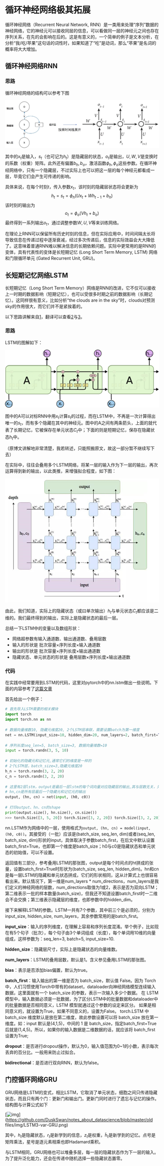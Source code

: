 # 循环神经网络极其拓展

循环神经网络（Recurrent Neural Network,  RNN）是一类用来处理“序列”数据的神经网络，它的神经元可以接收同层的信息，可以看做同一层的神经元之间也存在序列关系，在先的会影响在后的。这是有意义的，一个简单的例子是文本分析，在分析“我/吃/苹果”这句话的词性时，如果知道了“吃”是动词，那么“苹果”是名词的概率将大大增加。

## 循环神经网络RNN

### 思路

循环神经网络的结构可以参考下图

![image-20240102150716213](img/image-20240102150716213.png)

其中的$x_t$是输入，$s_t$（也可记为$h_t$）是隐藏层的状态，$o_t$是输出，$U,W,V$是变换时的系数（权重）矩阵。此外还有偏置$b_h,b_o$，激活函数$\phi_h,\phi_o$这些参数。在循环神经网络中，只有一个隐藏层，不过实际上也可以把这一层的每个神经元都看成一层，毕竟它们会产生可传递的影响。

具体来说，在每个时刻$t$，传入参数$x_t$，该时刻的隐藏层状态将会更新为 $$ h_t=s_t=\phi_h(Ux_t+Wh_{t-1}+b_h) $$ 该时刻的输出为 $$ o_t=\phi_o(Vh_t+b_o) $$ 最终得到一系列输出${o_t}$，通过调整参数$W,U,V$等来训练网络。

在理论上RNN可以保留所有历史时刻的信息，但在实际应用中，时间间隔太长将导致信息在传递过程中逐渐衰减，经过多次传递后，信息的实际效益会大大降低了。这意味着普通RNN难以解决信息的长期依赖问题。实际中更常用的是RNN的变体，具有代表性的变体是长短期记忆 (Long Short Term Memory, LSTM) 网络和门限循环单元 (Gated Recurrent Unit, GRU)。

## 长短期记忆网络LSTM

长短期记忆（Long Short Term  Memory）网络是RNN的改进，它不仅可以接收上一时期的数据影响（短期记忆），也可以受很多时期之前的数据影响（长期记忆）。这同样很有意义，比如分析“the clouds are in the sky”时，clouds对预测sky的作用很大，而它们并不是紧挨着的。

以下思路讲解来自[1](https://colah.github.io/posts/2015-08-Understanding-LSTMs/)，翻译可以查看[2](https://zhuanlan.zhihu.com/p/104475016)与[3](https://www.cnblogs.com/xuruilong100/p/8506949.html)。

### 思路

LSTM的图解如下：

![lstm](img/LSTM.png)

图中的A可以对标RNN中用$x_t$计算$s_t$的过程，而在LSTM中，不再是一次计算得出唯一的$s_t$，而有多个隐藏在其中的神经元。图中的A之间有两条箭头，上面的就代表了长期记忆，它被保存在单元状态$C_t$中；下面的则是短期记忆，保存在隐藏状态$h_t$中。

（原博文讲解地非常清楚，我若转述，只能照搬原文，故这一部分暂不继续写下去）

在实际中，往往会叠用多个LSTM网络，将某一层的输入作为下一层的输出，再次运算得到新的输出，以此类推，来增强拟合程度，如下图：

![](img/LSTM2.jpg)

由此，我们知道，实际上的隐藏状态（或曰单次输出）$h_t$与单元状态$C_t$都应该是二维的。我们最终得到的输出，实际上是隐藏状态的最后一层。

总结一下LSTM中的变量以及数组形状：

- 网络超参数有输入通道数、输出通道数、叠用层数
- 输入的形状是 批次容量×序列长度×输入通道数
- 输出的形状是 批次容量×序列长度×输出通道数
- 隐藏状态、单元状态的形状是 叠用层数×序列长度×输出通道数

### 代码

在实践中经常要用到LSTM的代码，这里对pytorch中的nn.lstm做出一些说明。下面的内容参考了[这篇文章](https://lossyou.com/post/pytorch-LSTM)

首先给出一个例子：

```python
# 首先导入LSTM需要的相关模块
import torch
import torch.nn as nn

# 数据向量维数10, 隐藏元维度20, 2个LSTM层串联，需要设置batch为第一维度
net = nn.LSTM(input_size=10, hidden_dim=20, num_layers=2, batch_first=True) 

# 序列长度seq_len=5, batch_size=3, 数据向量维数=10
input = torch.randn(3, 5, 10)

# 初始化的隐藏元和记忆元,通常它们的维度是一样的
# 2个LSTM层，batch_size=3,隐藏元维度20
h_n = torch.randn(3, 2, 20)
c_n = torch.randn(3, 2, 20)

# 这里有2层lstm，output是最后一层lstm的每个词向量对应隐藏层的输出,其与层数无关，只与序列长度相关
# hn,cn是所有层最后一个隐藏元和记忆元的输出
output, (hn, cn) = net(input, (h0, c0))

# 打印output、hn、cn的shape
print(output.size(), hn.size(), cn.size())
>>> torch.Size([3, 5, 20]) torch.Size([3, 2, 20]) torch.Size([3, 2, 20])
```

nn.LSTM作为网络中的一层，使用格式为`output, (hn, cn) = model(input, (h0, c0))`。其接受的（一批）应该是(batch_size, seq_len, dim)或者(seq_len, batch_size, dim)形状的input，具体取决于参数batch_first，在后文中默认设置batch_first=True，也即第一个维度是batch_size；h0与c0是隐藏状态和单元状态的初始值，可以不设置。

返回值有三部分，参考叠用LSTM的那张图，output是每个时间点的ht拼成的张量，设置batch_first=True时形状为(batch_size, seq_len, hidden_dim)。hn和cn是每一层LSTM的隐藏和单元状态拼成，它们的形状相同，这从计算式上也很容易看出来。默认情况下，第一维是num_layers * num_directions，num_layers是我们定义的神经网络的层数，num_directions取值为1或2，表示是否为双向LSTM；第二维表示一批的样本数量(batch_size)，但我还不知道设置batch_first时一二维会不会交换；第三维表示隐藏层的维度，也即参数中的hidden_dim。

接下来解释LSTM的参数。LSTM一共有7个参数，其中前三个是必须的，分别为input_size, hidden_size, num_layers，其余参数常用的是batch_first。

**input_size**：输入的序列维度，在理解上容易和序列长度混淆。举个例子，比如现在有5个句子（批次），每个句子由3个单词组成（长度），每个单词用10维的向量组成，这样参数为：seq_len=3, batch=5, input_size=10.

**hidden_size**：隐藏层尺寸，实际上是隐藏状态的向量维数。

**num_layers**：LSTM的叠用层数，默认是1。含义参见叠用LSTM的那张图。

**bias**：表示是否添加bias偏置，默认为true。

**batch_first**：输入输出的第一维是否为 batch_size，默认值 False。因为 Torch  中，人们习惯使用Torch中带有的dataset，dataloader向神经网络模型连续输入数据，这里面就有一个 batch_size  的参数，表示一次输入多少个数据。 在 LSTM  模型中，输入数据必须是一批数据，为了区分LSTM中的批量数据和dataloader中的批量数据是否相同意义，LSTM  模型就通过这个参数的设定来区分。 如果是相同意义的，就设置为True，如果不同意义的，设置为False。 torch.LSTM 中  batch_size 维度默认是放在第二维度，故此参数设置可以将 batch_size 放在第一维度。如：input  默认是(4,1,5)，中间的 1 是  batch_size，指定batch_first=True后就是(1,4,5)。所以，如果你的输入数据是二维数据的话，就应该将  batch_first 设置为True;

**dropout**：是否进行dropout操作，默认为0，输入值范围为0~1的小数，表示每次丢弃的百分比。一般用来防止过拟合。

**bidirectional**：是否进行双向RNN，默认为false。

## 门控循环网络GRU

GRU网络是LSTM的变式，相比LSTM，它取消了单元状态，细胞之间只传递隐藏状态，而且只有两个门：更新门和输出门。更新门同时进行了遗忘与记忆的操作。结构图与计算公式如下

[![img](https://github.com/DuskSwan/notes_about_datascience/raw/master/old%20files/img%5CLSTM3-var-GRU.png)](https://github.com/DuskSwan/notes_about_datascience/blob/master/old files/img/LSTM3-var-GRU.png)

其中，$h_t$是隐藏状态，$r_t$是新学到的信息，$z_t$是权重，$\tilde h_t$是新学到的记忆。点号是矩阵乘法，星号是逐元素相乘也即Hadamard乘积。

与LSTM相同，GRU网络也可以堆叠多层，每一层的隐藏状态作为下一层的输入。为了提升泛化能力，还会在传递中随机选择一些隐藏状态置零。